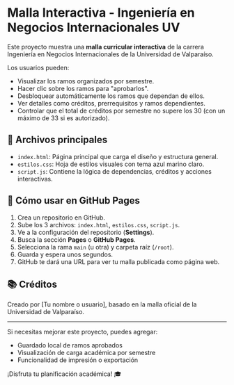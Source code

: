 # Malla Interactiva - Ingeniería en Negocios Internacionales UV

Este proyecto muestra una **malla curricular interactiva** de la carrera Ingeniería en Negocios Internacionales de la Universidad de Valparaíso.

Los usuarios pueden:
- Visualizar los ramos organizados por semestre.
- Hacer clic sobre los ramos para "aprobarlos".
- Desbloquear automáticamente los ramos que dependan de ellos.
- Ver detalles como créditos, prerrequisitos y ramos dependientes.
- Controlar que el total de créditos por semestre no supere los 30 (con un máximo de 33 si es autorizado).

## 📁 Archivos principales

- `index.html`: Página principal que carga el diseño y estructura general.
- `estilos.css`: Hoja de estilos visuales con tema azul marino claro.
- `script.js`: Contiene la lógica de dependencias, créditos y acciones interactivas.

## 🚀 Cómo usar en GitHub Pages

1. Crea un repositorio en GitHub.
2. Sube los 3 archivos: `index.html`, `estilos.css`, `script.js`.
3. Ve a la configuración del repositorio (**Settings**).
4. Busca la sección **Pages** o **GitHub Pages**.
5. Selecciona la rama `main` (u otra) y carpeta raíz (`/root`).
6. Guarda y espera unos segundos.
7. GitHub te dará una URL para ver tu malla publicada como página web.

## 📚 Créditos
Creado por [Tu nombre o usuario], basado en la malla oficial de la Universidad de Valparaíso.

---

Si necesitas mejorar este proyecto, puedes agregar:
- Guardado local de ramos aprobados
- Visualización de carga académica por semestre
- Funcionalidad de impresión o exportación

¡Disfruta tu planificación académica! 🎓
